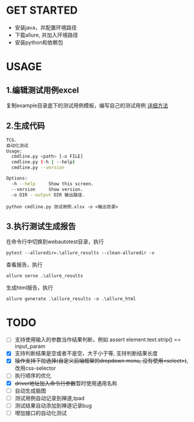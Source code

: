 
# GET STARTED
- 安装java，并配置环境路径
- 下载allure, 并加入环境路径
- 安装python和依赖包


# USAGE

## 1.编辑测试用例excel
复制example目录底下的测试用例模板，编写自己的测试用例
[详细方法](docs/how_to_write_excel.md)

## 2.生成代码

```bash
TCG.
自动化测试
Usage:
  cmdline.py <path> [-o FILE]
  cmdline.py (-h | --help)
  cmdline.py --version

Options:
  -h --help     Show this screen.
  --version     Show version.
  -o DIR --output DIR 输出路径.
```

```shell
python cmdline.py 测试用例.xlsx -o <输出目录>
```

## 3.执行测试生成报告
在命令行中切换到webautotest目录，执行
```shell
pytest --alluredir=.\allure_results --clean-alluredir -v
```
查看报告，执行
```shell
allure serve .\allure_results
```
生成html报告，执行
```shell
allure generate .\allure_results -o .\allure_html
```


# TODO
- [ ] 支持使用输入的参数当作结果判断，例如 assert element.text.strip() == input_param
- [x] 支持判断结果是空或者不是空，大于小于等, 支持判断结果长度
- [x] ~~操作支持下拉选择(自定义前端框架的dropdown menu, 没有使用\<select\>)~~, 改用css-selector
- [ ] 执行顺序的优化
- [x] ~~driver地址加入命令行参数~~暂时使用通用名称
- [ ] 自动生成脑图
- [ ] 测试用例自动记录到禅道,tpad
- [ ] 测试结果自动添加到禅道记录bug
- [ ] 增加接口的自动化测试
